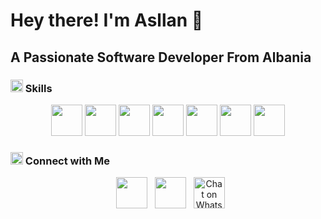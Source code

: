 
<h1> Hey there! I'm Asllan 👋 </h1>
<h2> A Passionate Software Developer From Albania </h2>
<h3><img src="https://img.icons8.com/?size=512&id=gjtC5fF62hHM&format=png" width="20"/> Skills </h3>
<p align="center">
   <img src="https://img.icons8.com/?size=512&id=wpZmKzk11AzJ&format=png" width="50"/>
   <img src="https://img.icons8.com/color/48/react-native.png" width="50"/>
   <img src="https://img.icons8.com/?size=1x&id=SGjNxXDtXLXE&format=png" width="50"/>
   <img src="https://img.icons8.com/?size=512&id=55251&format=png" width="50"/>
   <img src="https://img.icons8.com/?size=512&id=OU2ddOKw840K&format=png" width="50"/>
   <img src="https://img.icons8.com/color/48/tailwindcss.png" width="50" />
   <img src="https://img.icons8.com/color/48/redux.png" width="50" />
  
</p>
<h3> <img src="https://img.icons8.com/?size=512&id=rT0QUnswQvfg&format=png" width="20"/> Connect with Me </h3>
<p align="center">
&nbsp; <a href="https://www.linkedin.com/in/asllan-makaj-195a97214/" target="_blank" rel="noopener noreferrer"><img src="https://img.icons8.com/color/48/linkedin.png" width="50" /></a>
&nbsp; <a href="mailto:animakaj7@gmail.com" target="_blank" rel="noopener noreferrer"><img src="https://img.icons8.com/color/48/gmail--v1.png"  width="50" /></a>
  &nbsp; <a aria-label="Chat on WhatsApp" href="https://wa.me/355693744982"> <img alt="Chat on WhatsApp" src="https://img.icons8.com/color/48/whatsapp--v1.png"  width="50"/>
<a />
</p>
<!--
**asllanmakaj7/asllanmakaj7** is a ✨ _special_ ✨ repository because its `README.md` (this file) appears on your GitHub profile.

Here are some ideas to get you started:

- 🔭 I’m currently working on ...
- 🌱 I’m currently learning ...
- 👯 I’m looking to collaborate on ...
- 🤔 I’m looking for help with ...
- 💬 Ask me about ...
- 📫 How to reach me: ...
- 😄 Pronouns: ...
- ⚡ Fun fact: ...
-->

